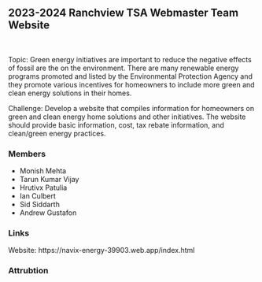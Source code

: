 <h2>2023-2024 Ranchview TSA Webmaster Team Website</h2> <br>

Topic: Green energy initiatives are important to reduce the negative effects of fossil are the on the environment. There are many renewable energy programs promoted and listed by the Environmental Protection Agency and they promote various incentives for homeowners to include more green and clean energy solutions in their homes. 

Challenge: Develop a website that compiles information for homeowners on green and clean energy home solutions and other initiatives. The website should provide basic information, cost, tax rebate information, and clean/green energy practices. 

<h3>Members</h3>
<ul>
  <li>Monish Mehta</li>
  <li>Tarun Kumar Vijay</li>
  <li>Hrutivx Patulia</li>
  <li>Ian Culbert</li>
  <li>Sid Siddarth</li>
  <li>Andrew Gustafon</li>
</ul>

<h3>Links</h3>
Website: https://navix-energy-39903.web.app/index.html

<h3>Attrubtion</h3>
